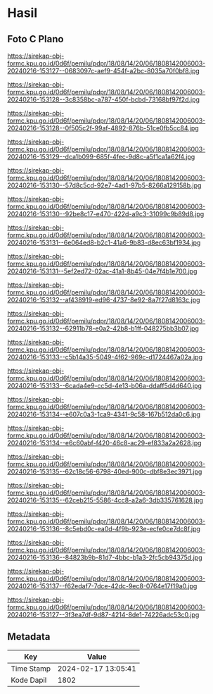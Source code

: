 # Hasil

## Foto C Plano

https://sirekap-obj-formc.kpu.go.id/0d6f/pemilu/pdpr/18/08/14/20/06/1808142006003-20240216-153127--0683097c-aef9-454f-a2bc-8035a70f0bf8.jpg

https://sirekap-obj-formc.kpu.go.id/0d6f/pemilu/pdpr/18/08/14/20/06/1808142006003-20240216-153128--3c8358bc-a787-450f-bcbd-73168bf97f2d.jpg

https://sirekap-obj-formc.kpu.go.id/0d6f/pemilu/pdpr/18/08/14/20/06/1808142006003-20240216-153128--0f505c2f-99af-4892-876b-51ce0fb5cc84.jpg

https://sirekap-obj-formc.kpu.go.id/0d6f/pemilu/pdpr/18/08/14/20/06/1808142006003-20240216-153129--dca1b099-685f-4fec-9d8c-a5f1ca1a62f4.jpg

https://sirekap-obj-formc.kpu.go.id/0d6f/pemilu/pdpr/18/08/14/20/06/1808142006003-20240216-153130--57d8c5cd-92e7-4ad1-97b5-8266a129158b.jpg

https://sirekap-obj-formc.kpu.go.id/0d6f/pemilu/pdpr/18/08/14/20/06/1808142006003-20240216-153130--92be8c17-e470-422d-a9c3-31099c9b89d8.jpg

https://sirekap-obj-formc.kpu.go.id/0d6f/pemilu/pdpr/18/08/14/20/06/1808142006003-20240216-153131--6e064ed8-b2c1-41a6-9b83-d8ec63bf1934.jpg

https://sirekap-obj-formc.kpu.go.id/0d6f/pemilu/pdpr/18/08/14/20/06/1808142006003-20240216-153131--5ef2ed72-02ac-41a1-8b45-04e7f4b1e700.jpg

https://sirekap-obj-formc.kpu.go.id/0d6f/pemilu/pdpr/18/08/14/20/06/1808142006003-20240216-153132--af438919-ed96-4737-8e92-8a7f27d8163c.jpg

https://sirekap-obj-formc.kpu.go.id/0d6f/pemilu/pdpr/18/08/14/20/06/1808142006003-20240216-153132--62911b78-e0a2-42b8-b1ff-048275bb3b07.jpg

https://sirekap-obj-formc.kpu.go.id/0d6f/pemilu/pdpr/18/08/14/20/06/1808142006003-20240216-153133--c5b14a35-5049-4f62-969c-d1724467a02a.jpg

https://sirekap-obj-formc.kpu.go.id/0d6f/pemilu/pdpr/18/08/14/20/06/1808142006003-20240216-153133--6cada4e9-cc5d-4e13-b06a-ddaff5d4d640.jpg

https://sirekap-obj-formc.kpu.go.id/0d6f/pemilu/pdpr/18/08/14/20/06/1808142006003-20240216-153134--e607c0a3-1ca9-4341-9c58-167b512da0c6.jpg

https://sirekap-obj-formc.kpu.go.id/0d6f/pemilu/pdpr/18/08/14/20/06/1808142006003-20240216-153134--e6c60abf-f420-46c8-ac29-ef833a2a2628.jpg

https://sirekap-obj-formc.kpu.go.id/0d6f/pemilu/pdpr/18/08/14/20/06/1808142006003-20240216-153135--62c18c56-6798-40ed-900c-dbf8e3ec3971.jpg

https://sirekap-obj-formc.kpu.go.id/0d6f/pemilu/pdpr/18/08/14/20/06/1808142006003-20240216-153135--62ceb215-5586-4cc8-a2a6-3db335761628.jpg

https://sirekap-obj-formc.kpu.go.id/0d6f/pemilu/pdpr/18/08/14/20/06/1808142006003-20240216-153136--8c5ebd0c-ea0d-4f9b-923e-ecfe0ce7dc8f.jpg

https://sirekap-obj-formc.kpu.go.id/0d6f/pemilu/pdpr/18/08/14/20/06/1808142006003-20240216-153136--84823b9b-81d7-4bbc-b1a3-2fc5cb94375d.jpg

https://sirekap-obj-formc.kpu.go.id/0d6f/pemilu/pdpr/18/08/14/20/06/1808142006003-20240216-153137--f62edaf7-7dce-42dc-9ec8-0764e17f19a0.jpg

https://sirekap-obj-formc.kpu.go.id/0d6f/pemilu/pdpr/18/08/14/20/06/1808142006003-20240216-153127--3f3ea7df-9d87-4214-8de1-74226adc53c0.jpg


## Metadata

| Key        | Value               |
| ---------- | ------------------- |
| Time Stamp | 2024-02-17 13:05:41 |
| Kode Dapil | 1802                |



